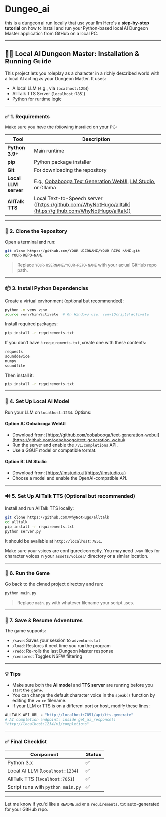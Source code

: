 # Dungeo_ai
this is a dungeon ai run locally that use your llm 
Here's a **step-by-step tutorial** on how to install and run your Python-based local AI Dungeon Master application from GitHub on a local PC.

---

## 🧙‍♂️ Local AI Dungeon Master: Installation & Running Guide

This project lets you roleplay as a character in a richly described world with a local AI acting as your Dungeon Master. It uses:

* A local LLM (e.g., via `localhost:1234`)
* AllTalk TTS Server (`localhost:7851`)
* Python for runtime logic

---

### ✅ 1. Requirements

Make sure you have the following installed on your PC:

| Tool                 | Description                                                                                                                               |
| -------------------- | ----------------------------------------------------------------------------------------------------------------------------------------- |
| **Python 3.9+**      | Main runtime                                                                                                                              |
| **pip**              | Python package installer                                                                                                                  |
| **Git**              | For downloading the repository                                                                                                            |
| **Local LLM server** | E.g., [Oobabooga Text Generation WebUI](https://github.com/oobabooga/text-generation-webui), [LM Studio](https://lmstudio.ai/), or Ollama |
| **AllTalk TTS**      | Local Text-to-Speech server ([https://github.com/WhyNotHugo/alltalk](https://github.com/WhyNotHugo/alltalk))                              |

---

### 📁 2. Clone the Repository

Open a terminal and run:

```bash
git clone https://github.com/YOUR-USERNAME/YOUR-REPO-NAME.git
cd YOUR-REPO-NAME
```

> Replace `YOUR-USERNAME/YOUR-REPO-NAME` with your actual GitHub repo path.

---

### 📦 3. Install Python Dependencies

Create a virtual environment (optional but recommended):

```bash
python -m venv venv
source venv/bin/activate  # On Windows use: venv\Scripts\activate
```

Install required packages:

```bash
pip install -r requirements.txt
```

If you don’t have a `requirements.txt`, create one with these contents:

```txt
requests
sounddevice
numpy
soundfile
```

Then install it:

```bash
pip install -r requirements.txt
```

---

### 🤖 4. Set Up Local AI Model

Run your LLM on `localhost:1234`. Options:

#### Option A: **Oobabooga WebUI**

* Download from: [https://github.com/oobabooga/text-generation-webui](https://github.com/oobabooga/text-generation-webui)
* Run the server and enable the `/v1/completions` API.
* Use a GGUF model or compatible format.

#### Option B: **LM Studio**

* Download from: [https://lmstudio.ai](https://lmstudio.ai)
* Choose a model and enable the OpenAI-compatible API.

---

### 🔊 5. Set Up AllTalk TTS (Optional but recommended)

Install and run AllTalk TTS locally:

```bash
git clone https://github.com/WhyNotHugo/alltalk
cd alltalk
pip install -r requirements.txt
python server.py
```

It should be available at `http://localhost:7851`.

Make sure your voices are configured correctly. You may need `.wav` files for character voices in your `assets/voices/` directory or a similar location.

---

### 🚀 6. Run the Game

Go back to the cloned project directory and run:

```bash
python main.py
```

> Replace `main.py` with whatever filename your script uses.

---

### 🔄 7. Save & Resume Adventures

The game supports:

* `/save`: Saves your session to `adventure.txt`
* `/load`: Restores it next time you run the program
* `/redo`: Re-rolls the last Dungeon Master response
* `/censored`: Toggles NSFW filtering

---

### 💡 Tips

* Make sure both the **AI model** and **TTS server** are running before you start the game.
* You can change the default character voice in the `speak()` function by editing the `voice` filename.
* If your LLM or TTS is on a different port or host, modify these lines:

```python
ALLTALK_API_URL = "http://localhost:7851/api/tts-generate"
# AI completion endpoint: inside get_ai_response()
"http://localhost:1234/v1/completions"
```

---

### ✅ Final Checklist

| Component                         | Status |
| --------------------------------- | ------ |
| Python 3.x                        | ✅      |
| Local AI LLM (`localhost:1234`)   | ✅      |
| AllTalk TTS (`localhost:7851`)    | ✅      |
| Script runs with `python main.py` | ✅      |

---

Let me know if you'd like a `README.md` or a `requirements.txt` auto-generated for your GitHub repo.
